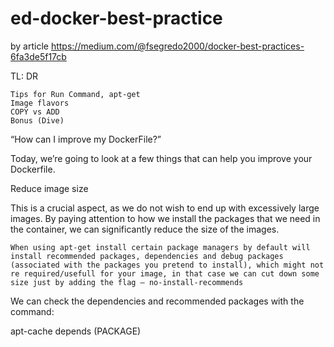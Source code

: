 # ed-docker-best-practice
by article https://medium.com/@fsegredo2000/docker-best-practices-6fa3de5f17cb

TL: DR

    Tips for Run Command, apt-get
    Image flavors
    COPY vs ADD
    Bonus (Dive)

“How can I improve my DockerFile?”

Today, we’re going to look at a few things that can help you improve your Dockerfile.

Reduce image size

This is a crucial aspect, as we do not wish to end up with excessively large images. By paying attention to how we install the packages that we need in the container, we can significantly reduce the size of the images.

    When using apt-get install certain package managers by default will install recommended packages, dependencies and debug packages (associated with the packages you pretend to install), which might not re required/usefull for your image, in that case we can cut down some size just by adding the flag — no-install-recommends

We can check the dependencies and recommended packages with the command:

apt-cache depends (PACKAGE)
